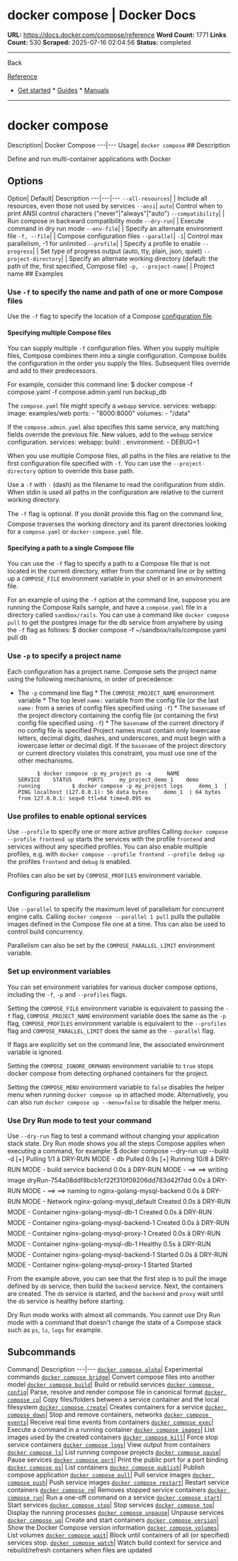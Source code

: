 # docker compose | Docker Docs

**URL:** https://docs.docker.com/compose/reference
**Word Count:** 1771
**Links Count:** 530
**Scraped:** 2025-07-16 02:04:56
**Status:** completed

---

Back

[Reference](https://docs.docker.com/reference/)

  * [Get started](https://docs.docker.com/get-started/)   * [Guides](https://docs.docker.com/guides/)   * [Manuals](https://docs.docker.com/manuals/)

* * *

# docker compose

Description| Docker Compose   ---|---   Usage| `docker compose`      ## Description

Define and run multi-container applications with Docker

## Options

Option| Default| Description   ---|---|---   `--all-resources`| | Include all resources, even those not used by services   `--ansi`| `auto`| Control when to print ANSI control characters \("never"|"always"|"auto"\)      `--compatibility`| | Run compose in backward compatibility mode   `--dry-run`| | Execute command in dry run mode   `--env-file`| | Specify an alternate environment file   `-f, --file`| | Compose configuration files   `--parallel`| `-1`| Control max parallelism, -1 for unlimited   `--profile`| | Specify a profile to enable   `--progress`| | Set type of progress output \(auto, tty, plain, json, quiet\)   `--project-directory`| | Specify an alternate working directory   \(default: the path of the, first specified, Compose file\)   `-p, --project-name`| | Project name      ## Examples

### Use `-f` to specify the name and path of one or more Compose files

Use the `-f` flag to specify the location of a Compose [configuration file](https://docs.docker.com/reference/compose-file/).

#### Specifying multiple Compose files

You can supply multiple `-f` configuration files. When you supply multiple files, Compose combines them into a single configuration. Compose builds the configuration in the order you supply the files. Subsequent files override and add to their predecessors.

For example, consider this command line:               $ docker compose -f compose.yaml -f compose.admin.yaml run backup_db     

The `compose.yaml` file might specify a `webapp` service.               services:       webapp:         image: examples/web         ports:           - "8000:8000"         volumes:           - "/data"

If the `compose.admin.yaml` also specifies this same service, any matching fields override the previous file. New values, add to the `webapp` service configuration.               services:       webapp:         build: .         environment:           - DEBUG=1

When you use multiple Compose files, all paths in the files are relative to the first configuration file specified with `-f`. You can use the `--project-directory` option to override this base path.

Use a `-f` with `-` \(dash\) as the filename to read the configuration from stdin. When stdin is used all paths in the configuration are relative to the current working directory.

The `-f` flag is optional. If you donât provide this flag on the command line, Compose traverses the working directory and its parent directories looking for a `compose.yaml` or `docker-compose.yaml` file.

#### Specifying a path to a single Compose file

You can use the `-f` flag to specify a path to a Compose file that is not located in the current directory, either from the command line or by setting up a `COMPOSE_FILE` environment variable in your shell or in an environment file.

For an example of using the `-f` option at the command line, suppose you are running the Compose Rails sample, and have a `compose.yaml` file in a directory called `sandbox/rails`. You can use a command like `docker compose pull` to get the postgres image for the db service from anywhere by using the `-f` flag as follows:               $ docker compose -f ~/sandbox/rails/compose.yaml pull db     

### Use `-p` to specify a project name

Each configuration has a project name. Compose sets the project name using the following mechanisms, in order of precedence:

  * The `-p` command line flag   * The `COMPOSE_PROJECT_NAME` environment variable   * The top level `name:` variable from the config file \(or the last `name:` from a series of config files specified using `-f`\)   * The `basename` of the project directory containing the config file \(or containing the first config file specified using `-f`\)   * The `basename` of the current directory if no config file is specified Project names must contain only lowercase letters, decimal digits, dashes, and underscores, and must begin with a lowercase letter or decimal digit. If the `basename` of the project directory or current directory violates this constraint, you must use one of the other mechanisms.

              $ docker compose -p my_project ps -a     NAME                 SERVICE    STATUS     PORTS     my_project_demo_1    demo       running          $ docker compose -p my_project logs     demo_1  | PING localhost (127.0.0.1): 56 data bytes     demo_1  | 64 bytes from 127.0.0.1: seq=0 ttl=64 time=0.095 ms     

### Use profiles to enable optional services

Use `--profile` to specify one or more active profiles Calling `docker compose --profile frontend up` starts the services with the profile `frontend` and services without any specified profiles. You can also enable multiple profiles, e.g. with `docker compose --profile frontend --profile debug up` the profiles `frontend` and `debug` is enabled.

Profiles can also be set by `COMPOSE_PROFILES` environment variable.

### Configuring parallelism

Use `--parallel` to specify the maximum level of parallelism for concurrent engine calls. Calling `docker compose --parallel 1 pull` pulls the pullable images defined in the Compose file one at a time. This can also be used to control build concurrency.

Parallelism can also be set by the `COMPOSE_PARALLEL_LIMIT` environment variable.

### Set up environment variables

You can set environment variables for various docker compose options, including the `-f`, `-p` and `--profiles` flags.

Setting the `COMPOSE_FILE` environment variable is equivalent to passing the `-f` flag, `COMPOSE_PROJECT_NAME` environment variable does the same as the `-p` flag, `COMPOSE_PROFILES` environment variable is equivalent to the `--profiles` flag and `COMPOSE_PARALLEL_LIMIT` does the same as the `--parallel` flag.

If flags are explicitly set on the command line, the associated environment variable is ignored.

Setting the `COMPOSE_IGNORE_ORPHANS` environment variable to `true` stops docker compose from detecting orphaned containers for the project.

Setting the `COMPOSE_MENU` environment variable to `false` disables the helper menu when running `docker compose up` in attached mode. Alternatively, you can also run `docker compose up --menu=false` to disable the helper menu.

### Use Dry Run mode to test your command

Use `--dry-run` flag to test a command without changing your application stack state. Dry Run mode shows you all the steps Compose applies when executing a command, for example:               $ docker compose --dry-run up --build -d     [+] Pulling 1/1      â DRY-RUN MODE -  db Pulled                                                                                                                                                                                                               0.9s     [+] Running 10/8      â DRY-RUN MODE -    build service backend                                                                                                                                                                                                 0.0s      â DRY-RUN MODE -  ==> ==> writing image dryRun-754a08ddf8bcb1cf22f310f09206dd783d42f7dd                                                                                                                                                   0.0s      â DRY-RUN MODE -  ==> ==> naming to nginx-golang-mysql-backend                                                                                                                                                                            0.0s      â DRY-RUN MODE -  Network nginx-golang-mysql_default                                    Created                                                                                                                                           0.0s      â DRY-RUN MODE -  Container nginx-golang-mysql-db-1                                     Created                                                                                                                                           0.0s      â DRY-RUN MODE -  Container nginx-golang-mysql-backend-1                                Created                                                                                                                                           0.0s      â DRY-RUN MODE -  Container nginx-golang-mysql-proxy-1                                  Created                                                                                                                                           0.0s      â DRY-RUN MODE -  Container nginx-golang-mysql-db-1                                     Healthy                                                                                                                                           0.5s      â DRY-RUN MODE -  Container nginx-golang-mysql-backend-1                                Started                                                                                                                                           0.0s      â DRY-RUN MODE -  Container nginx-golang-mysql-proxy-1                                  Started                                     Started     

From the example above, you can see that the first step is to pull the image defined by `db` service, then build the `backend` service. Next, the containers are created. The `db` service is started, and the `backend` and `proxy` wait until the `db` service is healthy before starting.

Dry Run mode works with almost all commands. You cannot use Dry Run mode with a command that doesn't change the state of a Compose stack such as `ps`, `ls`, `logs` for example.

## Subcommands

Command| Description   ---|---   [`docker compose alpha`](https://docs.docker.com/reference/cli/docker/compose/alpha/)| Experimental commands   [`docker compose bridge`](https://docs.docker.com/reference/cli/docker/compose/bridge/)| Convert compose files into another model   [`docker compose build`](https://docs.docker.com/reference/cli/docker/compose/build/)| Build or rebuild services   [`docker compose config`](https://docs.docker.com/reference/cli/docker/compose/config/)| Parse, resolve and render compose file in canonical format   [`docker compose cp`](https://docs.docker.com/reference/cli/docker/compose/cp/)| Copy files/folders between a service container and the local filesystem   [`docker compose create`](https://docs.docker.com/reference/cli/docker/compose/create/)| Creates containers for a service   [`docker compose down`](https://docs.docker.com/reference/cli/docker/compose/down/)| Stop and remove containers, networks   [`docker compose events`](https://docs.docker.com/reference/cli/docker/compose/events/)| Receive real time events from containers   [`docker compose exec`](https://docs.docker.com/reference/cli/docker/compose/exec/)| Execute a command in a running container   [`docker compose images`](https://docs.docker.com/reference/cli/docker/compose/images/)| List images used by the created containers   [`docker compose kill`](https://docs.docker.com/reference/cli/docker/compose/kill/)| Force stop service containers   [`docker compose logs`](https://docs.docker.com/reference/cli/docker/compose/logs/)| View output from containers   [`docker compose ls`](https://docs.docker.com/reference/cli/docker/compose/ls/)| List running compose projects   [`docker compose pause`](https://docs.docker.com/reference/cli/docker/compose/pause/)| Pause services   [`docker compose port`](https://docs.docker.com/reference/cli/docker/compose/port/)| Print the public port for a port binding   [`docker compose ps`](https://docs.docker.com/reference/cli/docker/compose/ps/)| List containers   [`docker compose publish`](https://docs.docker.com/reference/cli/docker/compose/publish/)| Publish compose application   [`docker compose pull`](https://docs.docker.com/reference/cli/docker/compose/pull/)| Pull service images   [`docker compose push`](https://docs.docker.com/reference/cli/docker/compose/push/)| Push service images   [`docker compose restart`](https://docs.docker.com/reference/cli/docker/compose/restart/)| Restart service containers   [`docker compose rm`](https://docs.docker.com/reference/cli/docker/compose/rm/)| Removes stopped service containers   [`docker compose run`](https://docs.docker.com/reference/cli/docker/compose/run/)| Run a one-off command on a service   [`docker compose start`](https://docs.docker.com/reference/cli/docker/compose/start/)| Start services   [`docker compose stop`](https://docs.docker.com/reference/cli/docker/compose/stop/)| Stop services   [`docker compose top`](https://docs.docker.com/reference/cli/docker/compose/top/)| Display the running processes   [`docker compose unpause`](https://docs.docker.com/reference/cli/docker/compose/unpause/)| Unpause services   [`docker compose up`](https://docs.docker.com/reference/cli/docker/compose/up/)| Create and start containers   [`docker compose version`](https://docs.docker.com/reference/cli/docker/compose/version/)| Show the Docker Compose version information   [`docker compose volumes`](https://docs.docker.com/reference/cli/docker/compose/volumes/)| List volumes   [`docker compose wait`](https://docs.docker.com/reference/cli/docker/compose/wait/)| Block until containers of all \(or specified\) services stop.   [`docker compose watch`](https://docs.docker.com/reference/cli/docker/compose/watch/)| Watch build context for service and rebuild/refresh containers when files are updated